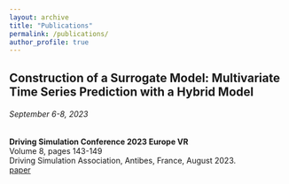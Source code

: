 ```yaml
---
layout: archive
title: "Publications"
permalink: /publications/
author_profile: true
---
```


## Construction of a Surrogate Model: Multivariate Time Series Prediction with a Hybrid Model
###### September 6-8, 2023
**Driving Simulation Conference 2023 Europe VR**  
Volume 8, pages 143-149  
Driving Simulation Association, Antibes, France, August 2023.  
[paper](../files/article_dsc_2023.pdf)
